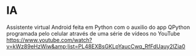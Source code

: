 # IA
Assistente virtual Android feita em Python com o auxilio do app QPython programada pelo celular através de uma série de vídeos no YouTube https://www.youtube.com/watch?v=kWz89eHzWiw&amp;list=PL48EXBsGKLpYaucCwq_RfFdUauy2lZia0

